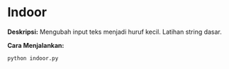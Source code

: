 # Indoor

**Deskripsi:**
Mengubah input teks menjadi huruf kecil. Latihan string dasar.

**Cara Menjalankan:**
```
python indoor.py
```
